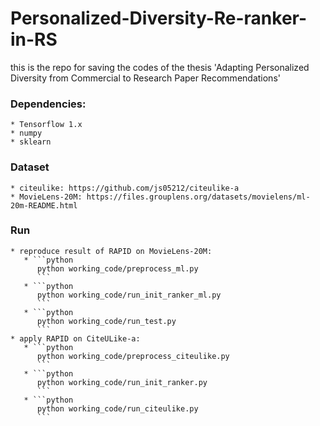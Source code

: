 # Personalized-Diversity-Re-ranker-in-RS
this is the repo for saving the codes of the thesis 'Adapting Personalized Diversity from Commercial to Research Paper Recommendations'
### Dependencies:
    * Tensorflow 1.x
    * numpy
    * sklearn 

### Dataset
    * citeulike: https://github.com/js05212/citeulike-a
    * MovieLens-20M: https://files.grouplens.org/datasets/movielens/ml-20m-README.html 

### Run
    * reproduce result of RAPID on MovieLens-20M:
       * ```python
          python working_code/preprocess_ml.py
          ```
       * ```python
          python working_code/run_init_ranker_ml.py
          ```
       * ```python
          python working_code/run_test.py
          ```
    * apply RAPID on CiteULike-a:
       * ```python
          python working_code/preprocess_citeulike.py
          ```
       * ```python
          python working_code/run_init_ranker.py
          ```
       * ```python
          python working_code/run_citeulike.py
          ```
